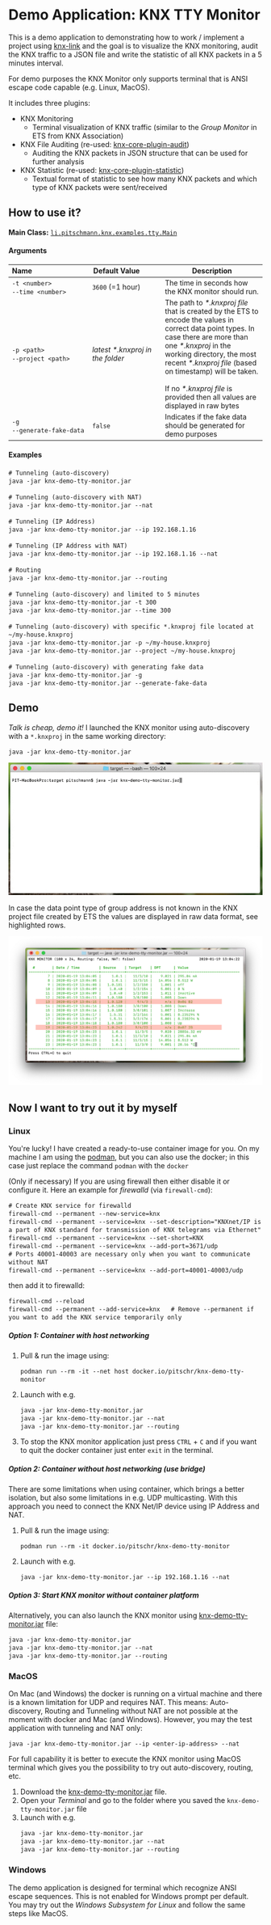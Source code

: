 # Demo Application: KNX TTY Monitor

This is a demo application to demonstrating how to work / implement a project
using [knx-link](/knx-link) and the goal is to visualize the KNX monitoring, 
audit the KNX traffic to a JSON file and write the statistic of all KNX packets 
in a 5 minutes interval.

For demo purposes the KNX Monitor only supports terminal that is ANSI escape code
capable (e.g. Linux, MacOS).

It includes three plugins:
* KNX Monitoring
  * Terminal visualization of KNX traffic (similar to the _Group Monitor_ in ETS from KNX Association)
* KNX File Auditing (re-used: [knx-core-plugin-audit](https://github.com/pitschr/knx-link/tree/master/knx-core-plugins/audit))
  * Auditing the KNX packets in JSON structure that can be used for further analysis 
* KNX Statistic (re-used: [knx-core-plugin-statistic](https://github.com/pitschr/knx-link/tree/master/knx-core-plugins/statistic))
  * Textual format of statistic to see how many KNX packets and which type of KNX packets were sent/received 

## How to use it?

**Main Class:** [`li.pitschmann.knx.examples.tty.Main`](src/main/java/li/pitschmann/knx/examples/tty/Main.java)

#### Arguments

| Name&nbsp;&nbsp;&nbsp;&nbsp;&nbsp;&nbsp;&nbsp;&nbsp;&nbsp;&nbsp;&nbsp;&nbsp;&nbsp;&nbsp;&nbsp;&nbsp;&nbsp;&nbsp;&nbsp;&nbsp;&nbsp;&nbsp;&nbsp;&nbsp;&nbsp;&nbsp;&nbsp;&nbsp; | Default&nbsp;Value&nbsp;&nbsp;&nbsp;&nbsp;&nbsp;&nbsp;&nbsp;&nbsp;&nbsp; | Description |
| ---- | ------------- | ----------- |
| `-t <number>` <br> `--time <number>` | `3600` (=1 hour) | The time in seconds how the KNX monitor should run. |
| `-p <path>` <br> `--project <path>` | _latest *.knxproj in the folder_ | The path to _*.knxproj file_ that is created by the ETS to encode the values in correct data point types. In case there are more than one _*.knxproj_ in the working directory, the most recent _*.knxproj file_ (based on timestamp) will be taken. <br><br> If no _*.knxproj file_ is provided then all values are displayed in raw bytes |
| `-g` <br> `--generate-fake-data` | `false` | Indicates if the fake data should be generated for demo purposes |

#### Examples
```shell script
# Tunneling (auto-discovery)
java -jar knx-demo-tty-monitor.jar

# Tunneling (auto-discovery with NAT)
java -jar knx-demo-tty-monitor.jar --nat

# Tunneling (IP Address)
java -jar knx-demo-tty-monitor.jar --ip 192.168.1.16

# Tunneling (IP Address with NAT)
java -jar knx-demo-tty-monitor.jar --ip 192.168.1.16 --nat

# Routing
java -jar knx-demo-tty-monitor.jar --routing

# Tunneling (auto-discovery) and limited to 5 minutes
java -jar knx-demo-tty-monitor.jar -t 300
java -jar knx-demo-tty-monitor.jar --time 300

# Tunneling (auto-discovery) with specific *.knxproj file located at ~/my-house.knxproj
java -jar knx-demo-tty-monitor.jar -p ~/my-house.knxproj
java -jar knx-demo-tty-monitor.jar --project ~/my-house.knxproj

# Tunneling (auto-discovery) with generating fake data
java -jar knx-demo-tty-monitor.jar -g
java -jar knx-demo-tty-monitor.jar --generate-fake-data
```

## Demo

*Talk is cheap, demo it!* I launched the KNX monitor using auto-discovery with a `*.knxproj` 
in the same working directory:
```
java -jar knx-demo-tty-monitor.jar
```
![demo-knx-monitor-knxproj](./assets/demo-knx-monitor-knxproj.gif)

In case the data point type of group address is not known in the KNX project file created 
by ETS the values are displayed in raw data format, see highlighted rows.

![demo-knx-monitor-not-known-ga](./assets/demo-knx-monitor-not-known-ga.png)

## Now I want to try out it by myself

### Linux

You're lucky! I have created a ready-to-use container image for you. On my machine I am using 
the [podman](https://podman.io/), but you can also use the docker; in this case just replace the command `podman` with the `docker`

(Only if necessary) If you are using firewall then either disable it or configure it. 
Here an example for *firewalld* (via `firewall-cmd`):

```
# Create KNX service for firewalld
firewall-cmd --permanent --new-service=knx
firewall-cmd --permanent --service=knx --set-description="KNXnet/IP is a part of KNX standard for transmission of KNX telegrams via Ethernet"
firewall-cmd --permanent --service=knx --set-short=KNX
firewall-cmd --permanent --service=knx --add-port=3671/udp
# Ports 40001-40003 are necessary only when you want to communicate without NAT
firewall-cmd --permanent --service=knx --add-port=40001-40003/udp
```
then add it to firewalld:
```
firewall-cmd --reload
firewall-cmd --permanent --add-service=knx   # Remove --permanent if you want to add the KNX service temporarily only
```
    
##### Option 1: Container with host networking

1. Pull & run the image using:
    ```
    podman run --rm -it --net host docker.io/pitschr/knx-demo-tty-monitor
    ```
1. Launch with e.g.
    ```
    java -jar knx-demo-tty-monitor.jar
    java -jar knx-demo-tty-monitor.jar --nat
    java -jar knx-demo-tty-monitor.jar --routing
    ```
1. To stop the KNX monitor application just press `CTRL` + `C` and if you want to quit 
the docker container just enter `exit` in the terminal.

##### Option 2: Container without host networking (use bridge) 

There are some limitations when using container, which brings a better isolation, but 
also some limitations in e.g. UDP multicasting. With this approach you need to connect
the KNX Net/IP device using IP Address and NAT.

1. Pull & run the image using:
    ```
    podman run --rm -it docker.io/pitschr/knx-demo-tty-monitor
    ```
1. Launch with e.g.
    ```
    java -jar knx-demo-tty-monitor.jar --ip 192.168.1.16 --nat
    ```

##### Option 3: Start KNX monitor without container platform

Alternatively, you can also launch the KNX monitor using [knx-demo-tty-monitor.jar](https://github.com/pitschr/knx-demo-tty-monitor/releases/download/0/knx-demo-tty-monitor.jar) file:
```
java -jar knx-demo-tty-monitor.jar
java -jar knx-demo-tty-monitor.jar --nat
java -jar knx-demo-tty-monitor.jar --routing
```

### MacOS

On Mac (and Windows) the docker is running on a virtual machine and there is a known 
limitation for UDP and requires NAT. This means: Auto-discovery, Routing and Tunneling 
without NAT are not possible at the moment with docker and Mac (and Windows). 
However, you may the test application with tunneling and NAT only:
```
java -jar knx-demo-tty-monitor.jar --ip <enter-ip-address> --nat
```

For full capability it is better to execute the KNX monitor using MacOS terminal which 
gives you the possibility to try out auto-discovery, routing, etc.

1. Download the [knx-demo-tty-monitor.jar](https://github.com/pitschr/knx-demo-tty-monitor/releases/download/0/knx-demo-tty-monitor.jar) file.
1. Open your *Terminal* and go to the folder where you saved the `knx-demo-tty-monitor.jar` file
1. Launch with e.g.  
    ```
    java -jar knx-demo-tty-monitor.jar
    java -jar knx-demo-tty-monitor.jar --nat
    java -jar knx-demo-tty-monitor.jar --routing
    ```

### Windows

The demo application is designed for terminal which recognize ANSI escape sequences.
This is not enabled for Windows prompt per default. You may try out the
*Windows Subsystem for Linux* and follow the same steps like MacOS.